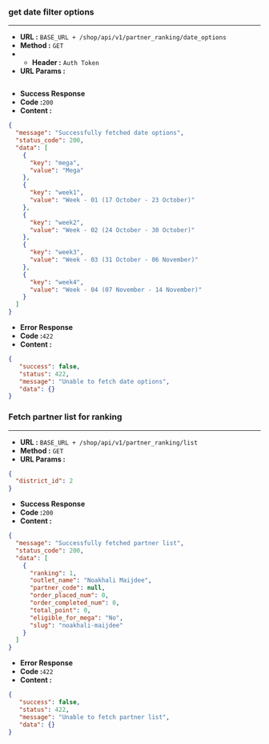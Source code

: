 ### get date filter options
___

* **URL :** `BASE_URL + /shop/api/v1/partner_ranking/date_options`
* **Method :** `GET`
* * **Header :** `Auth Token`
* **URL Params :**

```json
```
* **Success Response**
 * **Code :**`200`
 * **Content :**
```json
{
  "message": "Successfully fetched date options",
  "status_code": 200,
  "data": [
    {
      "key": "mega",
      "value": "Mega"
    },
    {
      "key": "week1",
      "value": "Week - 01 (17 October - 23 October)"
    },
    {
      "key": "week2",
      "value": "Week - 02 (24 October - 30 October)"
    },
    {
      "key": "week3",
      "value": "Week - 03 (31 October - 06 November)"
    },
    {
      "key": "week4",
      "value": "Week - 04 (07 November - 14 November)"
    }
  ]
}
```
* **Error Response**
 * **Code :**`422`
 * **Content :**
```json
{
   "success": false,
   "status": 422,
   "message": "Unable to fetch date options",
   "data": {}
}
```
### Fetch partner list for ranking
___

* **URL :** `BASE_URL + /shop/api/v1/partner_ranking/list`
* **Method :** `GET`
* **URL Params :**

```json
{
  "district_id": 2
}
```
* **Success Response**
 * **Code :**`200`
 * **Content :**
```json
{
  "message": "Successfully fetched partner list",
  "status_code": 200,
  "data": [
    {
      "ranking": 1,
      "outlet_name": "Noakhali Maijdee",
      "partner_code": null,
      "order_placed_num": 0,
      "order_completed_num": 0,
      "total_point": 0,
      "eligible_for_mega": "No",
      "slug": "noakhali-maijdee"
    }
  ]
}
```
* **Error Response**
 * **Code :**`422`
 * **Content :**
```json
{
   "success": false,
   "status": 422,
   "message": "Unable to fetch partner list",
   "data": {}
}
```
